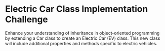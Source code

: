 # Electric Car Class Implementation Challenge

Enhance your understanding of inheritance in object-oriented programming by extending a Car class to create an Electric Car (EV) class. This new class will include additional properties and methods specific to electric vehicles.
